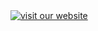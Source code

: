 <!--
<a id="your-logo" no-external="true" href="http://www.hl7.org">
<img height="50" alt="visit the hl7 website" width="42" src="assets/images/hl7-logo.png"/>
</a>

your logo here

[![visit our website](assets/images/org_logo.png)](your web site.html)
{: .img-responsive # org_logo}

can only resize using html  or css ;-(

-->


<a no-external="true" href="http://www.hl7.org/about/davinci/">
<img alt="visit our website" class="img-responsive project-logo" src="assets/images/org_logo.jpg"/>
</a>

